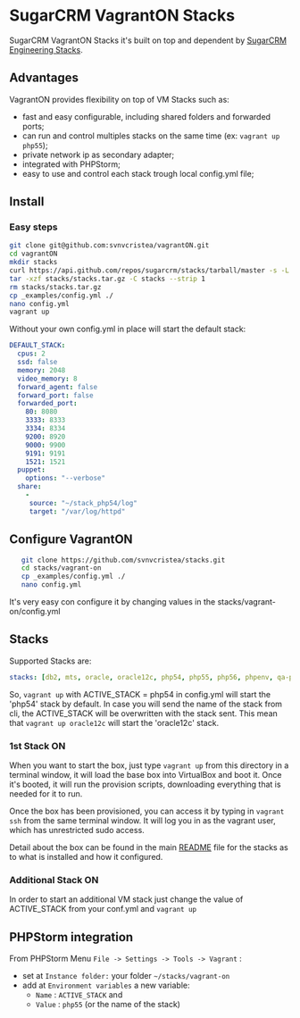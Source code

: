 # SugarCRM VagrantON Stacks

SugarCRM VagrantON Stacks it's built on top and dependent by [SugarCRM Engineering Stacks](https://github.com/sugarcrm/stacks).

## Advantages

VagrantON provides flexibility on top of VM Stacks such as:

 * fast and easy configurable, including shared folders and forwarded ports;
 * can run and control multiples stacks on the same time (ex: `vagrant up php55`);
 * private network ip as secondary adapter;
 * integrated with PHPStorm;
 * easy to use and control each stack trough local config.yml file;
 

## Install

### Easy steps

```bash
git clone git@github.com:svnvcristea/vagrantON.git
cd vagrantON
mkdir stacks
curl https://api.github.com/repos/sugarcrm/stacks/tarball/master -s -L -u gituser:gitpassword > stacks/stacks.tar.gz
tar -xzf stacks/stacks.tar.gz -C stacks --strip 1
rm stacks/stacks.tar.gz
cp _examples/config.yml ./
nano config.yml
vagrant up
```

Without your own config.yml in place will start the default stack:

```yaml
DEFAULT_STACK:
  cpus: 2
  ssd: false
  memory: 2048
  video_memory: 8
  forward_agent: false
  forward_port: false
  forwarded_port:
    80: 8080
    3333: 8333
    3334: 8334
    9200: 8920
    9000: 9900
    9191: 9191
    1521: 1521
  puppet:
    options: "--verbose"
  share:
    -
     source: "~/stack_php54/log"
     target: "/var/log/httpd"
```

## Configure VagrantON

```bash
   git clone https://github.com/svnvcristea/stacks.git
   cd stacks/vagrant-on
   cp _examples/config.yml ./
   nano config.yml
```

It's very easy con configure it by changing values in the stacks/vagrant-on/config.yml

## Stacks

Supported Stacks are:
```yaml
stacks: [db2, mts, oracle, oracle12c, php54, php55, php56, phpenv, qa-php53, qa-php54, ubuntu-driver]
```
So, `vagrant up` with ACTIVE_STACK = php54 in config.yml will start the 'php54' stack by default. 
In case you will send the name of the stack from cli, the ACTIVE_STACK will be overwritten with the stack sent.
This mean that `vagrant up oracle12c` will start the 'oracle12c' stack.


### 1st Stack ON

When you want to start the box, just type `vagrant up` from this directory in a terminal window, it will load the base box into VirtualBox and boot it.  Once it's booted, it will run the provision scripts, downloading everything that is needed for it to run.

Once the box has been provisioned, you can access it by typing in `vagrant ssh` from the same terminal window.  It will log you in as the vagrant user, which has unrestricted sudo access.

Detail about the box can be found in the main [README](../README.md#installed-software) file for the stacks as to what is installed and how it configured.

### Additional Stack ON

In order to start an additional VM stack just change the value of ACTIVE_STACK from your conf.yml and `vagrant up`

## PHPStorm integration

From PHPStorm Menu `File -> Settings -> Tools -> Vagrant` :
 * set at `Instance folder:` your folder `~/stacks/vagrant-on`
 * add at `Environment variables` a new variable:
   * `Name` : `ACTIVE_STACK` and 
   * `Value` : `php55` (or the name of the stack) 
